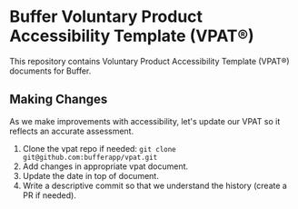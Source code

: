 # Buffer Voluntary Product Accessibility Template (VPAT®)
This repository contains Voluntary Product Accessibility Template (VPAT®) documents for Buffer.

## Making Changes
As we make improvements with accessibility, let's update our VPAT so it reflects an accurate assessment. 

1. Clone the vpat repo if needed: `git clone git@github.com:bufferapp/vpat.git`
2. Add changes in appropriate vpat document. 
3. Update the date in top of document.
4. Write a descriptive commit so that we understand the history (create a PR if needed).